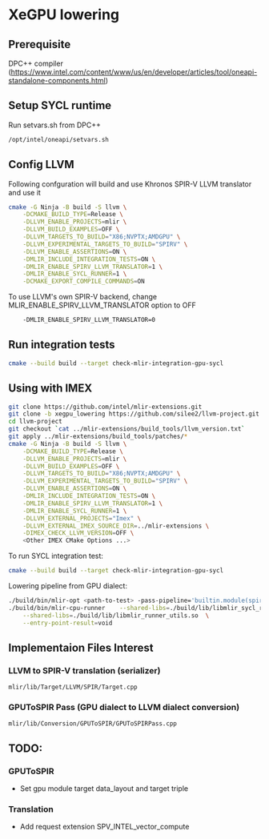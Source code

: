# XeGPU lowering
## Prerequisite
DPC++ compiler (https://www.intel.com/content/www/us/en/developer/articles/tool/oneapi-standalone-components.html)

## Setup SYCL runtime
Run setvars.sh from DPC++
```sh
/opt/intel/oneapi/setvars.sh
```

## Config LLVM
Following confguration will build and use Khronos SPIR-V LLVM translator and use it
```sh
cmake -G Ninja -B build -S llvm \
    -DCMAKE_BUILD_TYPE=Release \
    -DLLVM_ENABLE_PROJECTS=mlir \
    -DLLVM_BUILD_EXAMPLES=OFF \
    -DLLVM_TARGETS_TO_BUILD="X86;NVPTX;AMDGPU" \
    -DLLVM_EXPERIMENTAL_TARGETS_TO_BUILD="SPIRV" \
    -DLLVM_ENABLE_ASSERTIONS=ON \
    -DMLIR_INCLUDE_INTEGRATION_TESTS=ON \
    -DMLIR_ENABLE_SPIRV_LLVM_TRANSLATOR=1 \
    -DMLIR_ENABLE_SYCL_RUNNER=1 \
    -DCMAKE_EXPORT_COMPILE_COMMANDS=ON
```
To use LLVM's own SPIR-V backend, change MLIR_ENABLE_SPIRV_LLVM_TRANSLATOR option to OFF
```sh
    -DMLIR_ENABLE_SPIRV_LLVM_TRANSLATOR=0
```


## Run integration tests
```sh
cmake --build build --target check-mlir-integration-gpu-sycl
```

## Using with IMEX
```sh
git clone https://github.com/intel/mlir-extensions.git
git clone -b xegpu_lowering https://github.com/silee2/llvm-project.git
cd llvm-project
git checkout `cat ../mlir-extensions/build_tools/llvm_version.txt`
git apply ../mlir-extensions/build_tools/patches/*
cmake -G Ninja -B build -S llvm \
    -DCMAKE_BUILD_TYPE=Release \
    -DLLVM_ENABLE_PROJECTS=mlir \
    -DLLVM_BUILD_EXAMPLES=OFF \
    -DLLVM_TARGETS_TO_BUILD="X86;NVPTX;AMDGPU" \
    -DLLVM_EXPERIMENTAL_TARGETS_TO_BUILD="SPIRV" \
    -DLLVM_ENABLE_ASSERTIONS=ON \
    -DMLIR_INCLUDE_INTEGRATION_TESTS=ON \
    -DMLIR_ENABLE_SPIRV_LLVM_TRANSLATOR=1 \
    -DMLIR_ENABLE_SYCL_RUNNER=1 \
    -DLLVM_EXTERNAL_PROJECTS="Imex" \
    -DLLVM_EXTERNAL_IMEX_SOURCE_DIR=../mlir-extensions \
    -DIMEX_CHECK_LLVM_VERSION=OFF \
    <Other IMEX CMake Options ...>
```
To run SYCL integration test:
```sh
cmake --build build --target check-mlir-integration-gpu-sycl
```
Lowering pipeline from GPU dialect:
```sh
./build/bin/mlir-opt <path-to-test> -pass-pipeline='builtin.module(spir-attach-target{module=test.* chip=XeHPC ver=v1.0 caps=Kernel},func.func(gpu-async-region),gpu.module(map-memref-spirv-storage-class{client-api=opencl},convert-gpu-to-spir),func.func(llvm-request-c-wrappers),convert-scf-to-cf,convert-cf-to-llvm,convert-arith-to-llvm,convert-math-to-llvm,convert-func-to-llvm,gpu-to-llvm{use-bare-pointers-for-kernels=true},gpu-module-to-binary{format=bin},expand-strided-metadata,lower-affine,finalize-memref-to-llvm,reconcile-unrealized-casts)' | \
./build/bin/mlir-cpu-runner    --shared-libs=./build/lib/libmlir_sycl_runtime.so  \
    --shared-libs=./build/lib/libmlir_runner_utils.so  \
    --entry-point-result=void
```

## Implementaion Files Interest
### LLVM to SPIR-V translation (serializer)
```
mlir/lib/Target/LLVM/SPIR/Target.cpp
```
### GPUToSPIR Pass (GPU dialect to LLVM dialect conversion)
```
mlir/lib/Conversion/GPUToSPIR/GPUToSPIRPass.cpp
```

## TODO:
### GPUToSPIR
- Set gpu module target data_layout and target triple
### Translation
- Add request extension SPV_INTEL_vector_compute

